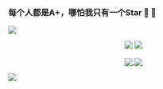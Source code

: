### 每个人都是A+，哪怕我只有一个Star 🤔 🤔

<!--
**zxl7/zxl7** is a ✨ _special_ ✨ repository because its `README.md` (this file) appears on your GitHub profile.

Here are some ideas to get you started:

- 🔭 I’m currently working on ...
- 🌱 I’m currently learning ...
- 👯 I’m looking to collaborate on ...
- 🤔 I’m looking for help with ...
- 💬 Ask me about ...
- 📫 How to reach me: ...
- 😄 Pronouns: ...
- ⚡ Fun fact: ...
-->

![](https://github-readme-stats.vercel.app/api?username=zxl7)

<p align = "center">
  <img src = "https://github-readme-stats.vercel.app/api?username=zxl7&count_private=true&show_icons=true&theme=tokyonight&line_height=40">
  <img src = "https://github-readme-stats.vercel.app/api/top-langs/?username=zxl7&theme=tokyonight">
</p>

<p align = "center">
<a href="https://github.com/longyanjiang/Nine-chat-frontend">
  <img align="center" src="https://github-readme-stats.vercel.app/api/pin/?username=zxl7&repo=Nine-chat-frontend&theme=tokyonight" />
</a>
<a href="https://github.com/longyanjiang/Nine-chat-backend">
  <img align="center" src="https://github-readme-stats.vercel.app/api/pin/?username=zxl7&repo=Nine-chat-backend&theme=tokyonight" />
</a>
</p>

>>>>>>>>>>>>>>>>>>>>>>>> 
<img align="center" src="https://activity-graph.herokuapp.com/graph?username=zxl7&theme=redical" />
